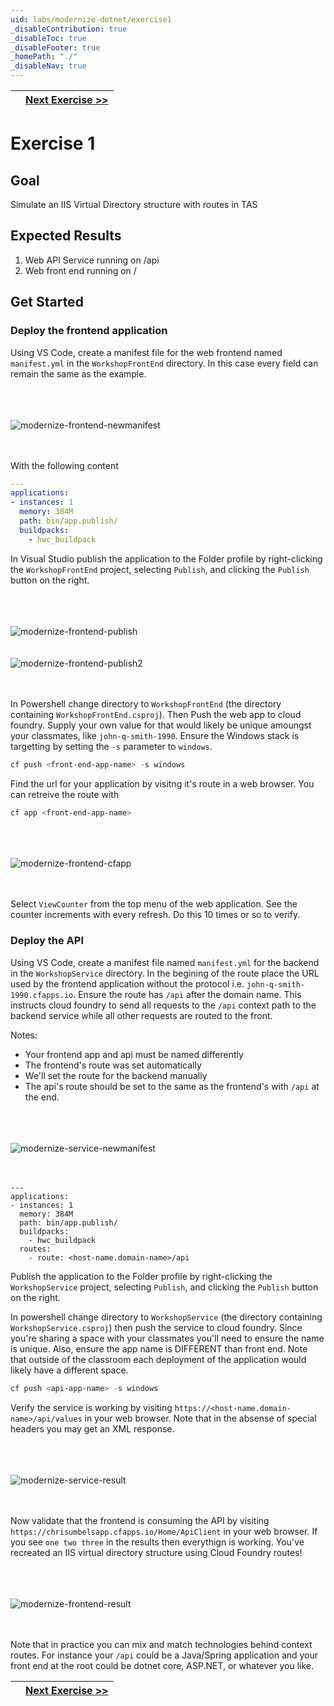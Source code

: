 ```yaml
---
uid: labs/modernize-dotnet/exercise1
_disableContribution: true
_disableToc: true
_disableFooter: true
_homePath: "./"
_disableNav: true
---
```


[exercise-1-link]: exercise1.md
[exercise-2-link]: exercise2.md

[modernize-frontend-newmanifest]: ~/labs/images/modernize-frontend-newmanifest.png "Create a new manifest for the frontend"
[modernize-frontend-publish]: ~/labs/images/modernize-frontend-publish.png "Publish the frontend"
[modernize-frontend-publish2]: ~/labs/images/modernize-frontend-publish2.png "Publish the frontend"
[modernize-frontend-cfapp]: ~/labs/images/modernize-frontend-cfapp.png "Find the URL your application will respond on"
[modernize-service-newmanifest]: ~/labs/images/modernize-service-newmanifest.png "Create a manifest for the backend service"
[modernize-service-result]: ~/labs/images/modernize-service-result.png "Results of the service"
[modernize-frontend-result]: ~/labs/images/modernize-frontend-result.png "Results of the service as consumed by the frontend"

||[Next Exercise >>][exercise-2-link]|
|:--|--:|

# Exercise 1

## Goal

Simulate an IIS Virtual Directory structure with routes in TAS

## Expected Results

1. Web API Service running on /api
1. Web front end running on /

## Get Started

### Deploy the frontend application
Using VS Code, create a manifest file for the web frontend named `manifest.yml` in the `WorkshopFrontEnd` directory. In this case every field can remain the same as the example.

<br><br><br>
![modernize-frontend-newmanifest]
<br><br><br>

With the following content

```yaml
---
applications:
- instances: 1
  memory: 384M 
  path: bin/app.publish/
  buildpacks: 
    - hwc_buildpack
```

In Visual Studio publish the application to the Folder profile by right-clicking the `WorkshopFrontEnd` project, selecting `Publish`, and clicking the `Publish` button on the right.

<br><br><br>
![modernize-frontend-publish]
<br><br><br>
![modernize-frontend-publish2]
<br><br><br>

In Powershell change directory to `WorkshopFrontEnd` (the directory containing `WorkshopFrontEnd.csproj`). Then Push the web app to cloud foundry. Supply your own value for <front-end-app-name> that would likely be unique amoungst your classmates, like `john-q-smith-1990`. Ensure the Windows stack is targetting by setting the `-s` parameter to `windows`.

```powershell
cf push <front-end-app-name> -s windows
```

Find the url for your application by visitng it's route in a web browser. You can retreive the route with 

```powershell
cf app <front-end-app-name>
```

<br><br><br>
![modernize-frontend-cfapp]
<br><br><br>

Select `ViewCounter` from the top menu of the web application. See the counter increments with every refresh. Do this 10 times or so to verify.

### Deploy the API

Using VS Code, create a manifest file named `manifest.yml` for the backend in the `WorkshopService` directory. In the begining of the route place the URL used by the frontend application without the protocol i.e. `john-q-smith-1990.cfapps.io`. Ensure the route has `/api` after the domain name. This instructs cloud foundry to send all requests to the `/api` context path to the backend service while all other requests are routed to the front.

Notes:
* Your frontend app and api must be named differently
* The frontend's route was set automatically
* We'll set the route for the backend manually
* The api's route should be set to the same as the frontend's with `/api` at the end.

<br><br><br>
![modernize-service-newmanifest]
<br><br><br>

```
---
applications:
- instances: 1
  memory: 384M
  path: bin/app.publish/
  buildpacks: 
    - hwc_buildpack
  routes:
    - route: <host-name.domain-name>/api
```    

Publish the application to the Folder profile by right-clicking the `WorkshopService` project, selecting `Publish`, and clicking the `Publish` button on the right.

In powershell change directory to `WorkshopService` (the directory containing `WorkshopService.csproj`) then push the service to cloud foundry. Since you're sharing a space with your classmates you'll need to ensure the name is unique. Also, ensure the app name is DIFFERENT than front end. Note that outside of the classroom each deployment of the application would likely have a different space. 

```powershell
cf push <api-app-name> -s windows
```

Verify the service is working by visiting `https://<host-name.domain-name>/api/values` in your web browser. Note that in the absense of special headers you may get an XML response. 

<br><br><br>
![modernize-service-result]
<br><br><br>

Now validate that the frontend is consuming the API by visiting `https://chrisumbelsapp.cfapps.io/Home/ApiClient` in your web browser. If you see `one two three` in the results then everythign is working. You've recreated an IIS virtual directory structure using Cloud Foundry routes!

<br><br><br>
![modernize-frontend-result]
<br><br><br>

Note that in practice you can mix and match technologies behind context routes. For instance your `/api` could be a Java/Spring application and your front end at the root could be dotnet core, ASP.NET, or whatever you like. 

||[Next Exercise >>][exercise-2-link]|
|:--|--:|
